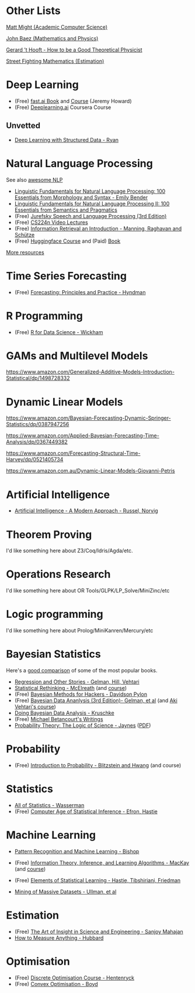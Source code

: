 # Other Lists

[Matt Might (Academic Computer Science)](https://matt.might.net/articles/books-papers-materials-for-graduate-students/)

[John Baez (Mathematics and Physics)](https://math.ucr.edu/home/baez/books.html)

[Gerard ’t Hooft - How to be a Good Theoretical Physicist](https://www.goodtheorist.science/)

[Street Fighting Mathematics (Estimation)](http://streetfightingmath.com/resources.html)

# Deep Learning

* (Free) [fast.ai Book](https://github.com/fastai/fastbook) and [Course](https://course.fast.ai/) (Jeremy Howard)
* (Free) [Deeplearning.ai](https://www.deeplearning.ai/) Coursera Course

## Unvetted

* [Deep Learning with Structured Data - Ryan](https://www.manning.com/books/deep-learning-with-structured-data)

# Natural Language Processing

See also [awesome NLP](https://github.com/keon/awesome-nlp)

* [Linguistic Fundamentals for Natural Language Processing: 100 Essentials from Morphology and Syntax - Emily Bender](https://www.morganclaypool.com/doi/abs/10.2200/S00493ED1V01Y201303HLT020)
* [Linguistic Fundamentals for Natural Language Processing II: 100 Essentials from Semantics and Pragmatics](https://www.amazon.com.au/dp/1681736217)
* (Free) [Jurefsky Speech and Language Processing (3rd Edition)](https://web.stanford.edu/~jurafsky/slp3/) 
* (Free) [CS224n Video Lectures](https://www.youtube.com/playlist?list=PLoROMvodv4rOhcuXMZkNm7j3fVwBBY42z)
* (Free) [Information Retrieval an Introduction - Manning, Raghavan and Schütze](https://nlp.stanford.edu/IR-book/)
* (Free) [Huggingface Course](https://huggingface.co/course/chapter1) and (Paid) [Book](https://www.oreilly.com/library/view/natural-language-processing/9781098103231/)

[More resources](/nlp-resources-2020)

# Time Series Forecasting

* (Free) [Forecasting: Principles and Practice - Hyndman](https://otexts.com/fpp3/)

# R Programming

* (Free) [R for Data Science - Wickham](https://r4ds.had.co.nz/)

# GAMs and Multilevel Models

https://www.amazon.com/Generalized-Additive-Models-Introduction-Statistical/dp/1498728332

# Dynamic Linear Models

https://www.amazon.com/Bayesian-Forecasting-Dynamic-Springer-Statistics/dp/0387947256

https://www.amazon.com/Applied-Bayesian-Forecasting-Time-Analysis/dp/0367449382

https://www.amazon.com/Forecasting-Structural-Time-Harvey/dp/0521405734

https://www.amazon.com.au/Dynamic-Linear-Models-Giovanni-Petris

# Artificial Intelligence

* [Artificial Intelligence - A Modern Approach - Russel, Norvig](http://aima.cs.berkeley.edu/)

# Theorem Proving

I'd like something here about Z3/Coq/Idris/Agda/etc.

# Operations Research

I'd like something here about OR Tools/GLPK/LP_Solve/MiniZinc/etc

# Logic programming

I'd like something here about Prolog/MiniKanren/Mercury/etc

# Bayesian Statistics

Here's a [good comparison](https://www.greaterwrong.com/posts/5EqGPCKvm6m9XC7JJ/book-review-of-5-applied-bayesian-statistics-books) of some of the most popular books.

* [Regression and Other Stories - Gelman, Hill, Vehtari](https://avehtari.github.io/ROS-Examples/)
* [Statistical Rethinking - McElreath](https://xcelab.net/rm/statistical-rethinking/) (and [course](https://www.youtube.com/playlist?list=PLDcUM9US4XdNM4Edgs7weiyIguLSToZRI))
* (Free) [Bayesian Methods for Hackers - Davidson Pylon](https://github.com/CamDavidsonPilon/Probabilistic-Programming-and-Bayesian-Methods-for-Hackers)
* (Free) [Bayesian Data Ananlysis (3rd Edition)- Gelman, et al](http://www.stat.columbia.edu/~gelman/book/) (and [Aki Vehtari's course](https://avehtari.github.io/BDA_course_Aalto/))
* [Doing Bayesian Data Analysis - Kruschke](http://doingbayesiandataanalysis.blogspot.com/)
* (Free) [Michael Betancourt's Writings](https://betanalpha.github.io/writing/)
* [Probability Theory: The Logic of Science - Jaynes](https://www.cambridge.org/core/books/probability-theory/9CA08E224FF30123304E6D8935CF1A99) ([PDF](https://bayes.wustl.edu/etj/prob/book.pdf))

# Probability

* (Free) [Introduction to Probability - Blitzstein and Hwang](https://projects.iq.harvard.edu/stat110/home) (and course)

# Statistics

* [All of Statistics - Wasserman](http://www.stat.cmu.edu/~larry/all-of-statistics/index.html)
* (Free) [Computer Age of Statistical Inference - Efron, Hastie](https://web.stanford.edu/~hastie/CASI/)

# Machine Learning

* [Pattern Recognition and Machine Learning - Bishop](https://www.amazon.com/Pattern-Recognition-Learning-Information-Statistics/dp/0387310738)
* (Free) [Information Theory, Inference, and Learning Algorithms - MacKay](https://www.inference.org.uk/mackay/itprnn/book.html) (and [course](http://videolectures.net/david_mackay/))
* (Free) [Elements of Statistical Learning - Hastie, Tibshiriani, Friedman](https://web.stanford.edu/~hastie/ElemStatLearn/)

* [Mining of Massive Datasets - Ullman, et al](http://www.mmds.org/)

# Estimation

* (Free) [The Art of Insight in Science and Engineering - Sanjoy Mahajan](https://mitpress.mit.edu/books/art-insight-science-and-engineering)
* [How to Measure Anything - Hubbard](https://www.howtomeasureanything.com/3rd-edition/)

# Optimisation

* (Free) [Discrete Optimisation Course - Hentenryck](https://www.coursera.org/learn/discrete-optimization)
* (Free) [Convex Optimisation - Boyd](https://web.stanford.edu/~boyd/cvxbook/)
